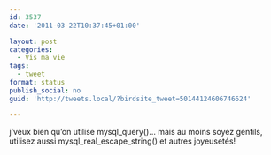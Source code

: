 ```yaml
---
id: 3537
date: '2011-03-22T10:37:45+01:00'

layout: post
categories:
  - Vis ma vie
tags:
  - tweet
format: status
publish_social: no
guid: 'http://tweets.local/?birdsite_tweet=50144124606746624'

---
```


j’veux bien qu’on utilise mysql\_query()… mais au moins soyez gentils, utilisez aussi mysql\_real\_escape\_string() et autres joyeusetés!